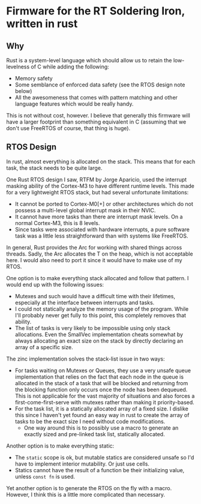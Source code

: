 # Firmware for the RT Soldering Iron, written in rust

## Why

Rust is a system-level language which should allow us to retain the
low-levelness of C while adding the following:

- Memory safety
- Some semblance of enforced data safety (see the RTOS design note below)
- All the awesomeness that comes with pattern matching and other language
  features which would be really handy.

This is not without cost, however. I believe that generally this firmware will
have a larger footprint than something equivalent in C (assuming that we don't
use FreeRTOS of course, that thing is huge).

## RTOS Design

In rust, almost everything is allocated on the stack. This means that for each
task, the stack needs to be quite large.

One Rust RTOS design I saw, RTFM by Jorge Aparicio, used the interrupt masking
ability of the Cortex-M3 to have different runtime levels. This made for a very
lightweight RTOS stack, but had several unfortunate limitations:

- It cannot be ported to Cortex-M0[+] or other architectures which do not
  possess a multi-level global interrupt mask in their NVIC.
- It cannot have more tasks than there are interrupt mask levels. On a normal
  Cortex-M3, this is 8 levels.
- Since tasks were associated with hardware interrupts, a pure software task was
  a little less straightforward than with systems like FreeRTOS.

In general, Rust provides the Arc for working with shared things across threads.
Sadly, the Arc allocates the T on the heap, which is not acceptable here. I
would also need to port it since it would have to make use of my RTOS.

One option is to make everything stack allocated and follow that pattern. I
would end up with the following issues:

- Mutexes and such would have a difficult time with their lifetimes, especially
  at the interface between interrupts and tasks.
- I could not statically analyze the memory usage of the program. While I'll
  probably never get fully to this point, this completely removes that ability.
- The list of tasks is very likely to be impossible using only stack
  allocations. Even the SmallVec implementation cheats somewhat by always
  allocating an exact size on the stack by directly declaring an array of a
  specific size.

The zinc implementation solves the stack-list issue in two ways:
- For tasks waiting on Mutexes or Queues, they use a very unsafe queue
  implementation that relies on the fact that each node in the queue is
  allocated in the stack of a task that will be blocked and returning from the
  blocking function only occurs once the node has been dequeued. This is not
  applicable for the vast majority of situations and also forces a
  first-come-first-serve with mutexes rather than making it priority-based.
- For the task list, it is a statically allocated array of a fixed size. I
  dislike this since I haven't yet found an easy way in rust to create the array
  of tasks to be the exact size I need without code modifications.
  - One way around this is to possibly use a macro to generate an exactly sized
    and pre-linked task list, statically allocated.

Another option is to make everything static:

- The `static` scope is ok, but mutable statics are considered unsafe so I'd
  have to implement interior mutability. Or just use cells.
- Statics cannot have the result of a function be their initializing value,
  unless `const fn` is used.

Yet another option is to generate the RTOS on the fly with a macro. However, I
think this is a little more complicated than necessary.

